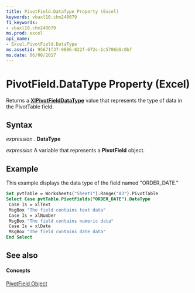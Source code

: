 ```yaml
---
title: PivotField.DataType Property (Excel)
keywords: vbaxl10.chm240079
f1_keywords:
- vbaxl10.chm240079
ms.prod: excel
api_name:
- Excel.PivotField.DataType
ms.assetid: 95671f37-9886-822f-672c-1c5706b9c0bf
ms.date: 06/08/2017
---
```



# PivotField.DataType Property (Excel)

Returns a **[XlPivotFieldDataType](xlpivotfielddatatype-enumeration-excel.md)** value that represents the type of data in the PivotTable field.


## Syntax

 _expression_ . **DataType**

 _expression_ A variable that represents a **PivotField** object.


## Example

This example displays the data type of the field named "ORDER_DATE."


```vb
Set pvtTable = Worksheets("Sheet1").Range("A3").PivotTable 
Select Case pvtTable.PivotFields("ORDER_DATE").DataType 
 Case Is = xlText 
 MsgBox "The field contains text data" 
 Case Is = xlNumber 
 MsgBox "The field contains numeric data" 
 Case Is = xlDate 
 MsgBox "The field contains date data" 
End Select
```


## See also


#### Concepts


[PivotField Object](pivotfield-object-excel.md)

